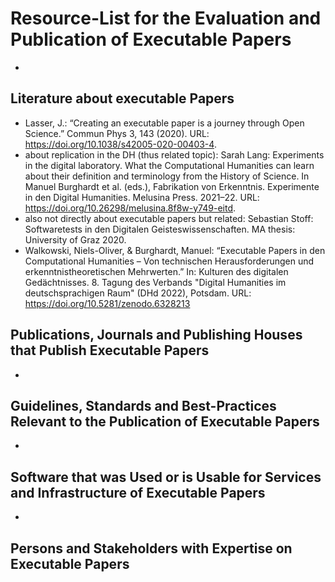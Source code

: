 # Resource-List for the Evaluation and Publication of Executable Papers

- 

## Literature about executable Papers

- Lasser, J.: “Creating an executable paper is a journey through Open Science.” Commun Phys 3, 143 (2020). URL: https://doi.org/10.1038/s42005-020-00403-4.
- about replication in the DH (thus related topic): Sarah Lang: Experiments in the digital laboratory. What the Computational Humanities can learn about their definition and terminology from the History of Science. In Manuel Burghardt et al.  (eds.), Fabrikation von Erkenntnis. Experimente in den Digital Humanities. Melusina Press. 2021–22. URL: https://doi.org/10.26298/melusina.8f8w-y749-eitd.
- also not directly about executable papers but related: Sebastian Stoff: Softwaretests in den Digitalen Geisteswissenschaften. MA thesis: University of Graz 2020. 
- Walkowski, Niels-Oliver, & Burghardt, Manuel: “Executable Papers in den Computational Humanities – Von technischen Herausforderungen und erkenntnistheoretischen Mehrwerten.” In: Kulturen des digitalen Gedächtnisses. 8. Tagung des Verbands "Digital Humanities im deutschsprachigen Raum" (DHd 2022), Potsdam. URL: https://doi.org/10.5281/zenodo.6328213

 

## Publications, Journals and Publishing Houses that Publish Executable Papers

- 

## Guidelines, Standards and Best-Practices Relevant to the Publication of Executable Papers

- 

## Software that was Used or is Usable for Services and Infrastructure of Executable Papers

- 

## Persons and Stakeholders with Expertise on Executable Papers
